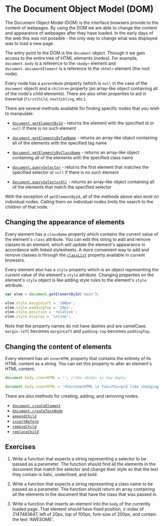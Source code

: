 # The Document Object Model (DOM)

The Document Object Model (DOM) is the interface browsers provide to the content of webpages. By using the DOM we are able to change the content and appearance of webpages after they have loaded. In the early days of the web this was not possible - the only way to change what was displayed was to load a new page.

The entry point to the DOM is the `document` object. Through it we gain access to the entire tree of HTML elements (nodes). For example, `document.body` is a reference to the `<body>` element and `document.documentElement` is a reference to the `<html>` element (the root node).

Every node has a `parentNode` property (which is `null` in the case of the `document` object) and a `children` property (an array-like object containing all of the node's child elements). There are also other properties to aid in traversal (`firstChild`, `nextSibling`, etc.).

There are several methods available for finding specific nodes that you wish to manipulate:

* <a href="https://developer.mozilla.org/en-US/docs/Web/API/Document/getElementById">`document.getElementById`</a> - returns the element with the specified id or `null` if there is no such element

* <a href="https://developer.mozilla.org/en-US/docs/Web/API/Document/getElementsByTagName">`document.getElementsByTagName`</a> - returns an array-like object containing all of the elements with the specified tag name

* <a href="https://developer.mozilla.org/en-US/docs/Web/API/Document/getElementsByClassName">`document.getElementsByClassName`</a> - returns an array-like object containing all of the elements with the specified class name

* <a href="https://developer.mozilla.org/en-US/docs/Web/API/Document/querySelector">`document.querySelector`</a> - returns the first element that matches the specified selector or `null` if there is no such element

* <a href="https://developer.mozilla.org/en-US/docs/Web/API/Document/querySelectorAll">`document.querySelectorAll`</a> - returns an array-like object containing all of the elements that match the specified selector

With the exception of `getElementById`, all of the methods above also exist on individual nodes. Calling them on individual nodes limits the search to the children of that node.

## Changing the appearance of elements

Every element has a `className` property which contains the current value of the element's `class` attribute. You can edit this string to add and remove classes to an element, which will update the element's appearance in accordance with linked stylesheets. A more convenient way to add and remove classes is through the <a href="https://developer.mozilla.org/en-US/docs/Web/API/Element/classList">`classList`</a> property available in current browsers.

Every element also has a `style` property which is an object representing the current value of the element's `style` attribute. Changing properties on the element's `style` object is like adding style rules to the element's `style` attribute.

```js
var elem = document.getElementById('main');

elem.style.marginLeft = '100px';
elem.style.paddingTop = '20px';
elem.style.position = 'relative';
elem.style.display = 'inline';
```

Note that the property names do not have dashes and are camelCase. `margin-left` becomes `marginLeft` and `padding-top` becomes `paddingTop`.

## Changing the content of elements

Every element has an `innerHTML` property that contains the entirety of its HTML content as a string. You can set this property to alter an element's HTML content.

```js
document.body.innerHTML = ''; //the <body> is now empty

document.body.innerHTML = '<h1>innerHTML is fun</h1><p>I like changing innerHTML';
```

There are also methods for creating, adding, and removing nodes.

* <a href="https://developer.mozilla.org/en-US/docs/Web/API/Document/createElement">`document.createElement`</a>
* <a href="https://developer.mozilla.org/en-US/docs/Web/API/Document/createTextNode">`document.createTextNode`</a>
* <a href="https://developer.mozilla.org/en-US/docs/Web/API/Node/appendChild">`appendChild`</a>
* <a href="https://developer.mozilla.org/en-US/docs/Web/API/Node/insertBefore">`insertBefore`</a>
* <a href="https://developer.mozilla.org/en-US/docs/Web/API/Node/removeChild">`removeChild`</a>
* <a href="https://developer.mozilla.org/en-US/docs/Web/API/Node/replaceChild">`replaceChild`</a>

## Exercises

1. Write a function that expects a string representing a selector to be passed as a parameter. The function should find all the elements in the document that match the selector and change their style so that the text they contain is italic, underlined, and bold.

2. Write a function that expects a string representing a class name to be passed as a parameter. The function should return an array containing all the elements in the document that have the class that was passed in.

3. Write a function that inserts an element into the `body` of the currently loaded page. That element should have fixed position, z-index of 2147483647, left of 20px, top of 100px, font-size of 200px, and contain the text 'AWESOME'.

